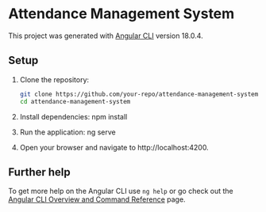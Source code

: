 # Attendance Management System
 
 This project was generated with [Angular CLI](https://github.com/angular/angular-cli) version 18.0.4.

## Setup

1. Clone the repository:
   ```bash
   git clone https://github.com/your-repo/attendance-management-system.git
   cd attendance-management-system

2. Install dependencies:
    npm install

3. Run the application:
    ng serve

4. Open your browser and navigate to http://localhost:4200.

## Further help

To get more help on the Angular CLI use `ng help` or go check out the [Angular CLI Overview and Command Reference](https://angular.dev/tools/cli) page.
